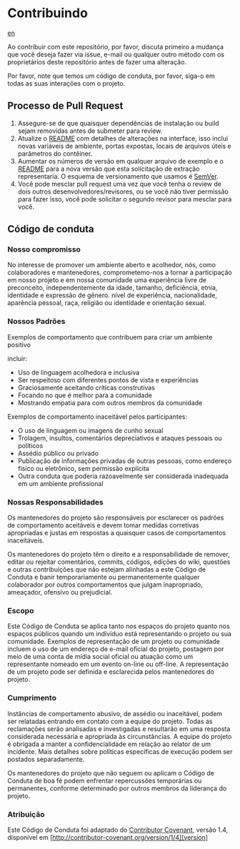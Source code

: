 # Contribuindo

[en](CONTRIBUTING_EN.md)

Ao contribuir com este repositório, por favor, discuta primeiro a mudança que você deseja fazer via issue, e-mail ou qualquer outro método com os proprietários deste repositório antes de fazer uma alteração.

Por favor, note que temos um código de conduta, por favor, siga-o em todas as suas interações com o projeto.

## Processo de Pull Request

1.  Assegure-se de que quaisquer dependências de instalação ou build sejam removidas antes de submeter para review.
2.  Atualize o [README](README.md) com detalhes de alterações na interface, isso inclui novas variáveis ​​de ambiente, portas expostas, locais de arquivos úteis e parâmetros do contêiner.
3.  Aumentar os números de versão em qualquer arquivo de exemplo e o [README](README.md) para a nova versão que esta solicitação de extração representaria. O esquema de versionamento que usamos é [SemVer](http://semver.org/).
4.  Você pode mesclar pull request uma vez que você tenha o review de dois outros desenvolvedores/revisores, ou se você não tiver permissão para fazer isso, você pode solicitar o segundo revisor para mesclar para você.

## Código de conduta

### Nosso compromisso

No interesse de promover um ambiente aberto e acolhedor, nós, como colaboradores e mantenedores, comprometemo-nos a tornar a participação em nosso projeto e em nossa comunidade uma experiência livre de preconceito, independentemente da idade, tamanho, deficiência, etnia, identidade e expressão de gênero. nível de experiência, nacionalidade, aparência pessoal, raça, religião ou identidade e orientação sexual.

### Nossos Padrões

Exemplos de comportamento que contribuem para criar um ambiente positivo

incluir:

- Uso de linguagem acolhedora e inclusiva
- Ser respeitoso com diferentes pontos de vista e experiências
- Graciosamente aceitando críticas construtivas
- Focando no que é melhor para a comunidade
- Mostrando empatia para com outros membros da comunidade

Exemplos de comportamento inaceitável pelos participantes:

- O uso de linguagem ou imagens de cunho sexual
- Trolagem, insultos, comentários depreciativos e ataques pessoais ou políticos
- Assédio público ou privado
- Publicação de informações privadas de outras pessoas, como endereço físico ou eletrônico, sem permissão explícita
- Outra conduta que poderia razoavelmente ser considerada inadequada em um ambiente profissional

### Nossas Responsabilidades

Os mantenedores do projeto são responsáveis ​​por esclarecer os padrões de comportamento aceitáveis e devem tomar medidas corretivas apropriadas e justas em respostas a quaisquer casos de comportamentos inaceitáveis.

Os mantenedores do projeto têm o direito e a responsabilidade de remover, editar ou rejeitar comentários, commits, códigos, edições do wiki, questões e outras contribuições que não estejam alinhadas a este Código de Conduta e banir temporariamente ou permanentemente qualquer colaborador por outros comportamentos que julgam inapropriado, ameaçador, ofensivo ou prejudicial.

### Escopo

Este Código de Conduta se aplica tanto nos espaços do projeto quanto nos espaços públicos quando um indivíduo está representando o projeto ou sua comunidade. Exemplos de representação de um projeto ou comunidade incluem o uso de um endereço de e-mail oficial do projeto, postagem por meio de uma conta de mídia social oficial ou atuação como um representante nomeado em um evento on-line ou off-line. A representação de um projeto pode ser definida e esclarecida pelos mantenedores do projeto.

### Cumprimento

Instâncias de comportamento abusivo, de assédio ou inaceitável, podem ser relatadas entrando em contato com a equipe do projeto. Todas as reclamações serão analisadas e investigadas e resultarão em uma resposta considerada necessária e apropriada às circunstâncias. A equipe do projeto é obrigada a manter a confidencialidade em relação ao relator de um incidente. Mais detalhes sobre políticas específicas de execução podem ser postados separadamente.

Os mantenedores do projeto que não seguem ou aplicam o Código de Conduta de boa fé podem enfrentar repercussões temporárias ou permanentes, conforme determinado por outros membros da liderança do projeto.

### Atribuição

Este Código de Conduta foi adaptado do [Contributor Covenant][homepage], versão 1.4, disponível em [http://contributor-covenant.org/version/1/4][version]

[homepage]: http://contributor-covenant.org
[version]: http://contributor-covenant.org/version/1/4/
